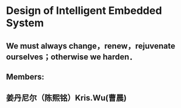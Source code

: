 #  Design of Intelligent Embedded System
## We must always change，renew，rejuvenate ourselves；otherwise we harden．  
## Members:  
## 姜丹尼尔（陈熙铭）Kris.Wu(曹晨)

   
   
